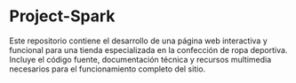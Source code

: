 # Project-Spark
Este repositorio contiene el desarrollo de una página web interactiva y funcional para una tienda especializada en la confección de ropa deportiva. Incluye el código fuente, documentación técnica y recursos multimedia necesarios para el funcionamiento completo del sitio.
